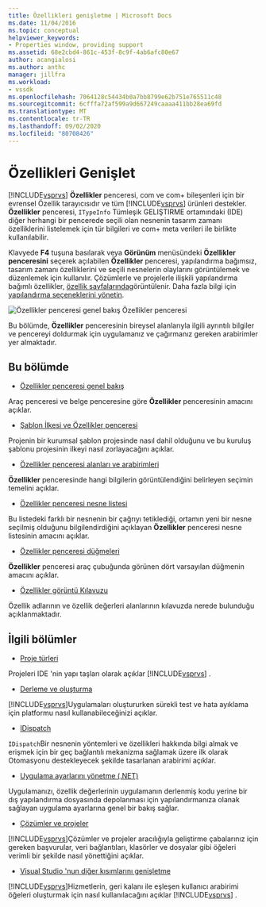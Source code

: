 ```yaml
---
title: Özellikleri genişletme | Microsoft Docs
ms.date: 11/04/2016
ms.topic: conceptual
helpviewer_keywords:
- Properties window, providing support
ms.assetid: 68e2cbd4-861c-453f-8c9f-4ab6afc80e67
author: acangialosi
ms.author: anthc
manager: jillfra
ms.workload:
- vssdk
ms.openlocfilehash: 7064128c54434b0a7bb8799e62b751e765511c48
ms.sourcegitcommit: 6cfffa72af599a9d667249caaaa411bb28ea69fd
ms.translationtype: MT
ms.contentlocale: tr-TR
ms.lasthandoff: 09/02/2020
ms.locfileid: "80708426"
---
```

# <a name="extend-properties"></a>Özellikleri Genişlet
[!INCLUDE[vsprvs](../../code-quality/includes/vsprvs_md.md)] **Özellikler** penceresi, com ve com+ bileşenleri için bir evrensel Özellik tarayıcısıdır ve tüm [!INCLUDE[vsprvs](../../code-quality/includes/vsprvs_md.md)] ürünleri destekler. **Özellikler** penceresi, `ITypeInfo` Tümleşik GELIŞTIRME ortamındaki (IDE) diğer herhangi bir pencerede seçili olan nesnenin tasarım zamanı özelliklerini listelemek için tür bilgileri ve com+ meta verileri ile birlikte kullanılabilir.

 Klavyede **F4** tuşuna basılarak veya **Görünüm** menüsündeki **Özellikler penceresini** seçerek açılabilen **Özellikler** penceresi, yapılandırma bağımsız, tasarım zamanı özelliklerini ve seçili nesnelerin olaylarını görüntülemek ve düzenlemek için kullanılır. Çözümlerle ve projelerle ilişkili yapılandırma bağımlı özellikler, [özellik sayfalarında](../../extensibility/internals/property-pages.md)görüntülenir. Daha fazla bilgi için [yapılandırma seçeneklerini yönetin](../../extensibility/internals/managing-configuration-options.md).

 ![Özellikler penceresi genel bakış](../../extensibility/internals/media/vspropertieswindow.png "vsPropertiesWindow") Özellikler penceresi

 Bu bölümde, **Özellikler** penceresinin bireysel alanlarıyla ilgili ayrıntılı bilgiler ve pencereyi doldurmak için uygulamanız ve çağırmanız gereken arabirimler yer almaktadır.

## <a name="in-this-section"></a>Bu bölümde
- [Özellikler penceresi genel bakış](../../extensibility/internals/properties-window-overview.md)

 Araç penceresi ve belge penceresine göre **Özellikler** penceresinin amacını açıklar.

- [Şablon İlkesi ve Özellikler penceresi](../../extensibility/internals/template-policy-and-the-properties-window.md)

 Projenin bir kurumsal şablon projesinde nasıl dahil olduğunu ve bu kuruluş şablonu projesinin ilkeyi nasıl zorlayacağını açıklar.

- [Özellikler penceresi alanları ve arabirimleri](../../extensibility/internals/properties-window-fields-and-interfaces.md)

 **Özellikler** penceresinde hangi bilgilerin görüntülendiğini belirleyen seçimin temelini açıklar.

- [Özellikler penceresi nesne listesi](../../extensibility/internals/properties-window-object-list.md)

 Bu listedeki farklı bir nesnenin bir çağrıyı tetiklediği, ortamın yeni bir nesne seçilmiş olduğunu bilgilendirdiğini açıklayan **Özellikler** penceresi nesne listesinin amacını açıklar.

- [Özellikler penceresi düğmeleri](../../extensibility/internals/properties-window-buttons.md)

 **Özellikler** penceresi araç çubuğunda görünen dört varsayılan düğmenin amacını açıklar.

- [Özellikler görüntü Kılavuzu](../../extensibility/internals/properties-display-grid.md)

 Özellik adlarının ve özellik değerleri alanlarının kılavuzda nerede bulunduğu açıklanmaktadır.

## <a name="related-sections"></a>İlgili bölümler
- [Proje türleri](../../extensibility/internals/project-types.md)

 Projeleri IDE 'nin yapı taşları olarak açıklar [!INCLUDE[vsprvs](../../code-quality/includes/vsprvs_md.md)] .

- [Derleme ve oluşturma](../../ide/compiling-and-building-in-visual-studio.md)

 [!INCLUDE[vsprvs](../../code-quality/includes/vsprvs_md.md)]Uygulamaları oluştururken sürekli test ve hata ayıklama için platformu nasıl kullanabileceğinizi açıklar.

- [IDispatch](/previous-versions/windows/desktop/api/oaidl/nn-oaidl-idispatch)

 `IDispatch`Bir nesnenin yöntemleri ve özellikleri hakkında bilgi almak ve erişmek için bir geç bağlantılı mekanizma sağlamak üzere ilk olarak Otomasyonu destekleyecek şekilde tasarlanan arabirimi açıklar.

- [Uygulama ayarlarını yönetme (.NET)](../../ide/managing-application-settings-dotnet.md)

 Uygulamanızı, özellik değerlerinin uygulamanın derlenmiş kodu yerine bir dış yapılandırma dosyasında depolanması için yapılandırmanıza olanak sağlayan uygulama ayarlarına genel bir bakış sağlar.

- [Çözümler ve projeler](../../ide/solutions-and-projects-in-visual-studio.md)

 [!INCLUDE[vsprvs](../../code-quality/includes/vsprvs_md.md)]Çözümler ve projeler aracılığıyla geliştirme çabalarınız için gereken başvurular, veri bağlantıları, klasörler ve dosyalar gibi öğeleri verimli bir şekilde nasıl yönettiğini açıklar.

- [Visual Studio 'nun diğer kısımlarını genişletme](../../extensibility/extending-other-parts-of-visual-studio.md)

 [!INCLUDE[vsprvs](../../code-quality/includes/vsprvs_md.md)]Hizmetlerin, geri kalanı ile eşleşen kullanıcı arabirimi öğeleri oluşturmak için nasıl kullanılacağını açıklar [!INCLUDE[vsprvs](../../code-quality/includes/vsprvs_md.md)] .

